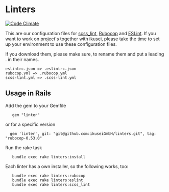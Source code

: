 # Linters

[![Code Climate](https://codeclimate.com/repos/57d18afa46cfc50aa1000c33/badges/903cfe94e756c25b5e38/gpa.svg)](https://codeclimate.com/repos/57d18afa46cfc50aa1000c33/feed)

This are our configuration files for [scss_lint](https://github.com/brigade/scss-lint), [Rubocop](https://github.com/bbatsov/rubocop) and [ESLint](http://eslint.org/).
If you want to work on project's together with ikusei, please take the time to set up your environment to use these configuration files.

If you download them, please make sure, to rename them and put a leading . in their names.

```
eslintrc.json => .eslintrc.json
rubocop.yml => .rubocop.yml
scss-lint.yml => .scss-lint.yml
```


## Usage in Rails

Add the gem to your Gemfile

```
   gem "linter"
```

or for a specific version

```
  gem 'linter', git: "git@github.com:ikuseiGmbH/linters.git", tag: "rubocop-0.53.0"
```

Run the rake task

```
   bundle exec rake linters:install
```

Each linter has a own installer, so the following works, too:

```
   bundle exec rake linters:rubocop
   bundle exec rake linters:eslint
   bundle exec rake linters:scss_lint
```
